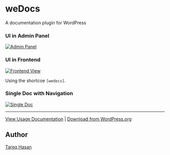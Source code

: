 # weDocs

A documentation plugin for WordPress

### UI in Admin Panel
[![Admin Panel](http://i.imgur.com/oymUUph.png)](http://i.imgur.com/oymUUph.png)

### UI in Frontend
[![Frontend View](http://i.imgur.com/DlRyep3.png)](http://i.imgur.com/DlRyep3.png)

Using the shortcoe `[wedocs]`. 

### Single Doc with Navigation
[![Single Doc](http://i.imgur.com/2hxacre.png)](http://i.imgur.com/2hxacre.png)

------------------------

[View Usage Documentation](https://github.com/tareq1988/wedocs-plugin/wiki) | [Download from WordPress.org](https://wordpress.org/plugin/wedocs)

## Author
[Tareq Hasan](https://tareq.co)
